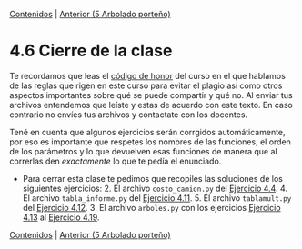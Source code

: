 [Contenidos](../Contenidos.md) \| [Anterior (5 Arbolado porteño)](05_Arboles1.md)

# 4.6 Cierre de la clase

Te recordamos que leas el [código de honor](../Codigo.md) del curso en el que hablamos de las reglas que rigen en este curso para evitar el plagio así como otros aspectos importantes sobre qué se puede compartir y qué no. Al enviar tus archivos entendemos que leíste y estas de acuerdo con este texto. En caso contrario no envíes tus archivos y contactate con los docentes.

Tené en cuenta que algunos ejercicios serán corrgidos automáticamente, por eso es importante que respetes los nombres de las funciones, el orden de los parámetros y lo que devuelven esas funciones de manera que al correrlas den _exactamente_ lo que te pedía el enunciado.

* Para cerrar esta clase te pedimos que recopiles las soluciones de los siguientes ejercicios:
    2. El archivo `costo_camion.py` del [Ejercicio 4.4](../04_Datos/02_Secuencias.md#ejercicio-44-la-funcion-zip).
    4. El archivo `tabla_informe.py` del [Ejercicio 4.11](../04_Datos/04_Formato.md#ejercicio-411-un-desafio-de-formato).
    5. El archivo `tablamult.py` del [Ejercicio 4.12](../04_Datos/04_Formato.md#ejercicio-412-tablas-de-multiplicar).
    3. El archivo `arboles.py` con los ejercicios [Ejercicio 4.13](../04_Datos/05_Arboles1.md#ejercicio-413-lectura-de-los-arboles-de-un-parque) al [Ejercicio 4.19](../04_Datos/05_Arboles1.md#ejercicio-419-especie-mas-inclinada-en-promedio).



[Contenidos](../Contenidos.md) \| [Anterior (5 Arbolado porteño)](05_Arboles1.md)

